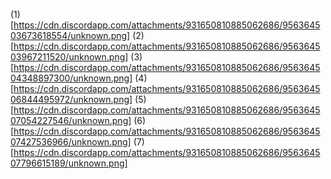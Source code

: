 (1)[https://cdn.discordapp.com/attachments/931650810885062686/956364503673618554/unknown.png]
(2)[https://cdn.discordapp.com/attachments/931650810885062686/956364503967211520/unknown.png]
(3)[https://cdn.discordapp.com/attachments/931650810885062686/956364504348897300/unknown.png]
(4)[https://cdn.discordapp.com/attachments/931650810885062686/956364506844495972/unknown.png]
(5)[https://cdn.discordapp.com/attachments/931650810885062686/956364507054227546/unknown.png]
(6)[https://cdn.discordapp.com/attachments/931650810885062686/956364507427536966/unknown.png]
(7)[https://cdn.discordapp.com/attachments/931650810885062686/956364507796615189/unknown.png]
